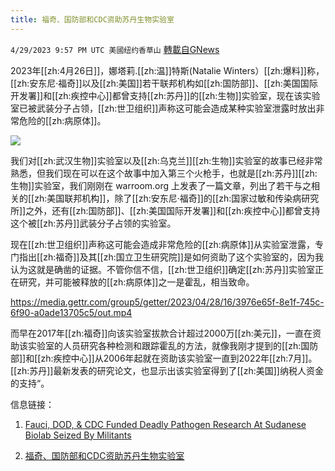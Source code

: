 ```yaml
---
title: 福奇、国防部和CDC资助苏丹生物实验室
---
```

`4/29/2023 9:57 PM UTC 美國纽约香草山` [轉載自GNews](https://gnews.org/articles/1262987)

2023年[[zh:4月26日]]，娜塔莉.[[zh:温]]特斯(Natalie Winters）[[zh:爆料]]称，[[zh:安东尼·福奇]]以及[[zh:美国]]若干联邦机构如[[zh:国防部]]、[[zh:美国国际开发署]]和[[zh:疾控中心]]都曾支持[[zh:苏丹]]的[[zh:生物]]实验室，现在该实验室已被武装分子占领，[[zh:世卫组织]]声称这可能会造成某种实验室泄露时放出非常危险的[[zh:病原体]]。

![](https://i.imgur.com/4V08UwX.png)

我们对[[zh:武汉生物]]实验室以及[[zh:乌克兰]][[zh:生物]]实验室的故事已经非常熟悉，但我们现在可以在这个故事中加入第三个火枪手，也就是[[zh:苏丹]][[zh:生物]]实验室，我们刚刚在 warroom.org 上发表了一篇文章，列出了若干与之相关的[[zh:美国联邦机构]]，除了[[zh:安东尼·福奇]]的[[zh:国家过敏和传染病研究所]]之外，还有[[zh:国防部]]、[[zh:美国国际开发署]]和[[zh:疾控中心]]都曾支持这个被[[zh:苏丹]]武装分子占领的实验室。

现在[[zh:世卫组织]]声称这可能会造成非常危险的[[zh:病原体]]从实验室泄露，专门指出[[zh:福奇]]及其[[zh:国立卫生研究院]]是如何资助了这个实验室的，因为我认为这就是确凿的证据。不管你信不信，[[zh:世卫组织]]确定[[zh:苏丹]]实验室正在研究，并可能被释放的[[zh:病原体]]之一是霍乱，相当致命。

https://media.gettr.com/group5/getter/2023/04/28/16/3976e65f-8e1f-745c-6f90-a0ade13705c5/out.mp4


而早在2017年[[zh:福奇]]向该实验室拔款合计超过2000万[[zh:美元]]，一直在资助该实验室的人员研究各种检测和跟踪霍乱的方法，就像我刚才提到的[[zh:国防部]]和[[zh:疾控中心]]从2006年起就在资助该实验室一直到2022年[[zh:7月]]。[[zh:苏丹]]最新发表的研究论文，也显示出该实验室得到了[[zh:美国]]纳税人资金的支持“。

信息链接：

1. [Fauci, DOD, & CDC Funded Deadly Pathogen Research At Sudanese Biolab Seized By Militants](https://warroom.org/us-govt-funded-seized-sudanese-biolab/)

2. [福奇、国防部和CDC资助苏丹生物实验室](https://gettr.com/post/p2fn96ldfc3)
